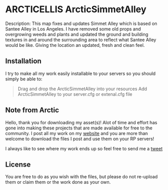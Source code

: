 # ARCTICELLIS ArcticSimmetAlley 

Description: 
This map fixes and updates Simmet Alley which is based on Santee Alley in Los Angeles.
I have removed some old props and overgrowing weeds and plants and updated the ground and building textures in and around the surrounding area to reflect what Santee Alley would be like. Giving the location an updated, fresh and clean feel.

## Installation

I try to make all my work easily installable to your servers so you should simply be able to:

> Drag and drop the ArcticSimmetAlley into your resources
> Add ArcticSimmetAlley to your server.cfg or extenal.cfg file


## Note from Arctic

Hello, thank you for downloading my asset(s)! Alot of time and effort has gone into making these projects that are made available for free to the community. I post all my work on my [website](https://arcticellis.uk) and you are more than welcome to download the files I post and use them on your RP servers! 

I always like to see where my work ends up so feel free to send me a [tweet](https://twitter.com/ArcticEllis)

## License

You are free to do as you wish with the files, but please do not re-upload them or claim them or the work done as your own.

